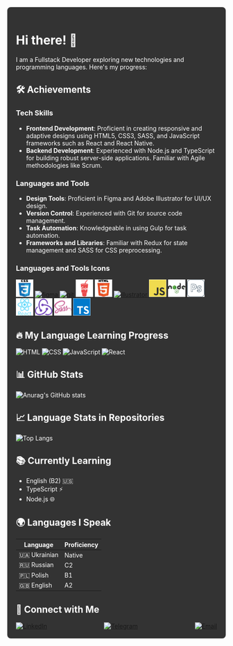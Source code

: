<div style="background-color: #333333; color: #FFFFFF; padding: 20px; border-radius: 8px;">

# Hi there! 👋

I am a Fullstack Developer exploring new technologies and programming languages. Here's my progress:

## 🛠️ Achievements

### Tech Skills

- **Frontend Development**: Proficient in creating responsive and adaptive designs using HTML5, CSS3, SASS, and JavaScript frameworks such as React and React Native.
- **Backend Development**: Experienced with Node.js and TypeScript for building robust server-side applications. Familiar with Agile methodologies like Scrum.

### Languages and Tools

- **Design Tools**: Proficient in Figma and Adobe Illustrator for UI/UX design.
- **Version Control**: Experienced with Git for source code management.
- **Task Automation**: Knowledgeable in using Gulp for task automation.
- **Frameworks and Libraries**: Familiar with Redux for state management and SASS for CSS preprocessing.

### Languages and Tools Icons

<p align="left">
  <a href="https://www.w3schools.com/css/" target="_blank" rel="noreferrer"> <img src="https://raw.githubusercontent.com/devicons/devicon/master/icons/css3/css3-original-wordmark.svg" alt="css3" width="40" height="40"/> </a>
  <a href="https://www.figma.com/" target="_blank" rel="noreferrer"> <img src="https://www.vectorlogo.zone/logos/figma/figma-icon.svg" alt="figma" width="40" height="40"/> </a>
  <a href="https://git-scm.com/" target="_blank" rel="noreferrer"> <img src="https://www.vectorlogo.zone/logos/git-scm/git-scm-icon.svg" alt="git" width="40" height="40"/> </a>
  <a href="https://gulpjs.com" target="_blank" rel="noreferrer"> <img src="https://raw.githubusercontent.com/devicons/devicon/master/icons/gulp/gulp-plain.svg" alt="gulp" width="40" height="40"/> </a>
  <a href="https://www.w3.org/html/" target="_blank" rel="noreferrer"> <img src="https://raw.githubusercontent.com/devicons/devicon/master/icons/html5/html5-original-wordmark.svg" alt="html5" width="40" height="40"/> </a>
  <a href="https://www.adobe.com/in/products/illustrator.html" target="_blank" rel="noreferrer"> <img src="https://www.vectorlogo.zone/logos/adobe_illustrator/adobe_illustrator-icon.svg" alt="illustrator" width="40" height="40"/> </a>
  <a href="https://developer.mozilla.org/en-US/docs/Web/JavaScript" target="_blank" rel="noreferrer"> <img src="https://raw.githubusercontent.com/devicons/devicon/master/icons/javascript/javascript-original.svg" alt="javascript" width="40" height="40"/> </a>
  <a href="https://nodejs.org" target="_blank" rel="noreferrer"> <img src="https://raw.githubusercontent.com/devicons/devicon/master/icons/nodejs/nodejs-original-wordmark.svg" alt="nodejs" width="40" height="40"/> </a>
  <a href="https://www.photoshop.com/en" target="_blank" rel="noreferrer"> <img src="https://raw.githubusercontent.com/devicons/devicon/master/icons/photoshop/photoshop-line.svg" alt="photoshop" width="40" height="40"/> </a>
  <a href="https://reactjs.org/" target="_blank" rel="noreferrer"> <img src="https://raw.githubusercontent.com/devicons/devicon/master/icons/react/react-original-wordmark.svg" alt="react" width="40" height="40"/> </a>
  <a href="https://redux.js.org" target="_blank" rel="noreferrer"> <img src="https://raw.githubusercontent.com/devicons/devicon/master/icons/redux/redux-original.svg" alt="redux" width="40" height="40"/> </a>
  <a href="https://sass-lang.com" target="_blank" rel="noreferrer"> <img src="https://raw.githubusercontent.com/devicons/devicon/master/icons/sass/sass-original.svg" alt="sass" width="40" height="40"/> </a>
  <a href="https://www.typescriptlang.org/" target="_blank" rel="noreferrer"> <img src="https://raw.githubusercontent.com/devicons/devicon/master/icons/typescript/typescript-original.svg" alt="typescript" width="40" height="40"/> </a>
</p>

## 🔥 My Language Learning Progress

![HTML](https://img.shields.io/badge/HTML-90%25-brightgreen)
![CSS](https://img.shields.io/badge/CSS-85%25-brightgreen)
![JavaScript](https://img.shields.io/badge/JavaScript-80%25-yellow)
![React](https://img.shields.io/badge/React-70%25-yellowgreen)

## 📊 GitHub Stats

![Anurag's GitHub stats](https://github-readme-stats.vercel.app/api?username=remezovskyi2508&show_icons=true&theme=radical)

## 📈 Language Stats in Repositories

![Top Langs](https://github-readme-stats.vercel.app/api/top-langs/?username=remezovskyi2508&layout=compact&theme=radical)

## 📚 Currently Learning

- English (B2) :us:
- TypeScript ⚡
- Node.js 🌐

## 🌍 Languages I Speak

| Language     | Proficiency |
| ------------ | ----------- |
| 🇺🇦 Ukrainian | Native      |
| 🇷🇺 Russian   | C2          |
| 🇵🇱 Polish    | B1          |
| 🇬🇧 English   | A2          |

## 📱 Connect with Me

<div style="display: flex; justify-content: space-between; width: 100%;">

  <a href="http://www.linkedin.com/in/anton-remezovskyi-852765210" target="_blank" rel="noreferrer">
    <img src="https://img.shields.io/badge/LinkedIn-0077B5?style=for-the-badge&logo=linkedin&logoColor=white" alt="LinkedIn"/>
  </a>
  
  <a href="https://t.me/Bonkada" target="_blank" rel="noreferrer">
    <img src="https://img.shields.io/badge/Telegram-26A5E4?style=for-the-badge&logo=telegram&logoColor=white" alt="Telegram"/>
  </a>
  
  <a href="mailto:antonremezovskyi@gmail.com">
    <img src="https://img.shields.io/badge/Email-D14836?style=for-the-badge&logo=gmail&logoColor=white" alt="Email"/>
  </a>

</div>

</div>
